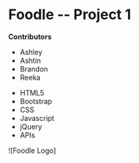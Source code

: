 # Foodle -- Project 1

**Contributors**
- Ashley
- Ashtin 
- Brandon 
- Reeka

* HTML5
* Bootstrap
* CSS
* Javascript
* jQuery
* APIs

![Foodle Logo]
